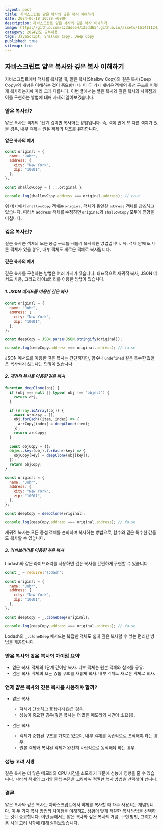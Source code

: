 ```yaml
---
layout: post
title: 자바스크립트 얕은 복사와 깊은 복사 이해하기
date: 2024-06-18 10:29 +0900
description: 자바스크립트 얕은 복사와 깊은 복사 이해하기
image: https://github.com/123dd654/123dd654.github.io/assets/161431124/be6ff23b-f5fd-4450-8a96-bc7d203324b4
category: 2024년도 공부내용
tags: JavaScript, Shallow Copy, Deep Copy
published: true
sitemap: true
---
```


## 자바스크립트 얕은 복사와 깊은 복사 이해하기

자바스크립트에서 객체를 복사할 때, 얕은 복사(Shallow Copy)와 깊은 복사(Deep Copy)의 개념을 이해하는 것이 중요합니다. 이 두 가지 개념은 객체의 중첩 구조를 어떻게 복사하는지에 따라 크게 다릅니다. 이번 글에서는 얕은 복사와 깊은 복사의 차이점과 이를 구현하는 방법에 대해 자세히 알아보겠습니다.

### 얕은 복사란?

얕은 복사는 객체의 1단계 깊이만 복사하는 방법입니다. 즉, 객체 안에 또 다른 객체가 있을 경우, 내부 객체는 원본 객체의 참조를 유지합니다.

#### 얕은 복사의 예시

```javascript
const original = {
  name: "John",
  address: {
    city: "New York",
    zip: "10001",
  },
};

const shallowCopy = { ...original };

console.log(shallowCopy.address === original.address); // true
```

위 예시에서 `shallowCopy` 객체는 `original` 객체와 동일한 `address` 객체를 참조하고 있습니다. 따라서 `address` 객체를 수정하면 `original`과 `shallowCopy` 모두에 영향을 미칩니다.

### 깊은 복사란?

깊은 복사는 객체의 모든 중첩 구조를 새롭게 복사하는 방법입니다. 즉, 객체 안에 또 다른 객체가 있을 경우, 내부 객체도 새로운 객체로 복사됩니다.

#### 깊은 복사의 예시

깊은 복사를 구현하는 방법은 여러 가지가 있습니다. 대표적으로 재귀적 복사, JSON 메서드 사용, 그리고 라이브러리를 이용한 방법이 있습니다.

##### 1. JSON 메서드를 이용한 깊은 복사

```javascript
const original = {
  name: "John",
  address: {
    city: "New York",
    zip: "10001",
  },
};

const deepCopy = JSON.parse(JSON.stringify(original));

console.log(deepCopy.address === original.address); // false
```

JSON 메서드를 이용한 깊은 복사는 간단하지만, 함수나 `undefined` 같은 특수한 값들은 복사되지 않는다는 단점이 있습니다.

##### 2. 재귀적 복사를 이용한 깊은 복사

```javascript
function deepClone(obj) {
  if (obj === null || typeof obj !== "object") {
    return obj;
  }

  if (Array.isArray(obj)) {
    const arrCopy = [];
    obj.forEach((item, index) => {
      arrCopy[index] = deepClone(item);
    });
    return arrCopy;
  }

  const objCopy = {};
  Object.keys(obj).forEach((key) => {
    objCopy[key] = deepClone(obj[key]);
  });
  return objCopy;
}

const original = {
  name: "John",
  address: {
    city: "New York",
    zip: "10001",
  },
};

const deepCopy = deepClone(original);

console.log(deepCopy.address === original.address); // false
```

재귀적 복사는 모든 중첩 객체를 순회하며 복사하는 방법으로, 함수와 같은 특수한 값들도 복사할 수 있습니다.

##### 3. 라이브러리를 이용한 깊은 복사

Lodash와 같은 라이브러리를 사용하면 깊은 복사를 간편하게 구현할 수 있습니다.

```javascript
const _ = require("lodash");

const original = {
  name: "John",
  address: {
    city: "New York",
    zip: "10001",
  },
};

const deepCopy = _.cloneDeep(original);

console.log(deepCopy.address === original.address); // false
```

Lodash의 `_.cloneDeep` 메서드는 복잡한 객체도 쉽게 깊은 복사할 수 있는 편리한 방법을 제공합니다.

### 얕은 복사와 깊은 복사의 차이점 요약

- 얕은 복사: 객체의 1단계 깊이만 복사. 내부 객체는 원본 객체와 참조를 공유.
- 깊은 복사: 객체의 모든 중첩 구조를 새롭게 복사. 내부 객체도 새로운 객체로 복사.

### 언제 얕은 복사와 깊은 복사를 사용해야 할까?

- 얕은 복사:

  - 객체가 단순하고 중첩되지 않은 경우.
  - 성능이 중요한 경우(깊은 복사는 더 많은 메모리와 시간이 소요됨).

- 깊은 복사:
  - 객체가 중첩된 구조를 가지고 있으며, 내부 객체를 독립적으로 조작해야 하는 경우.
  - 원본 객체와 복사된 객체가 완전히 독립적으로 동작해야 하는 경우.

### 성능 고려 사항

깊은 복사는 더 많은 메모리와 CPU 시간을 소모하기 때문에 성능에 영향을 줄 수 있습니다. 따라서 객체의 크기와 중첩 수준을 고려하여 적절한 복사 방법을 선택해야 합니다.

### 결론

얕은 복사와 깊은 복사는 자바스크립트에서 객체를 복사할 때 자주 사용되는 개념입니다. 이 두 가지 복사 방법의 차이점을 이해하고, 상황에 맞게 적절한 복사 방법을 선택하는 것이 중요합니다. 이번 글에서는 얕은 복사와 깊은 복사의 개념, 구현 방법, 그리고 사용 시의 고려 사항에 대해 살펴보았습니다.
